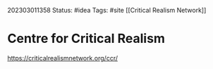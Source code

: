 202303011358
Status: #idea
Tags: #site [[Critical Realism Network]]

# Centre for Critical Realism

https://criticalrealismnetwork.org/ccr/


